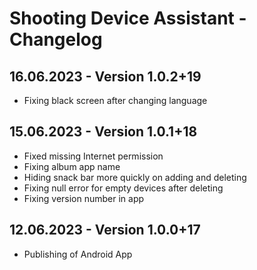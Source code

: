 # Shooting Device Assistant - Changelog

## 16.06.2023 - Version 1.0.2+19
* Fixing black screen after changing language

## 15.06.2023 - Version 1.0.1+18
* Fixed missing Internet permission
* Fixing album app name
* Hiding snack bar more quickly on adding and deleting
* Fixing null error for empty devices after deleting
* Fixing version number in app

## 12.06.2023 - Version 1.0.0+17
* Publishing of Android App